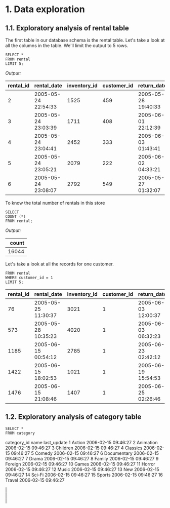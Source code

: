 # 1. Data exploration
## 1.1. Exploratory analysis of rental table

The first table in our database schema is the rental table. Let's take a look at all the columns in the table. We'll limit the output to 5 rows.

```
SELECT * 
FROM rental
LIMIT 5;
```


*Output:*


 |  rental_id  | 	   rental_date      | inventory_id  |	customer_id |      return_date	   | staff_id |     last_update     |
 |-------------|----------------------|---------------|-------------|---------------------|---------:|---------------------|
 |      2	     |  2005-05-24 22:54:33 |   	 1525	     |     459	    | 2005-05-28 19:40:33 | 	   1	   | 2006-02-16 02:30:53 |
 |      3	     |  2005-05-24 23:03:39 |	    1711	     |     408	    | 2005-06-01 22:12:39 |	    1	   | 2006-02-16 02:30:53 |
 |      4	     |  2005-05-24 23:04:41 |	    2452	     |     333	    | 2005-06-03 01:43:41 |	    2	   | 2006-02-16 02:30:53 |
 |      5	     |  2005-05-24 23:05:21 |	    2079	     |     222	    | 2005-06-02 04:33:21 |	    1	   | 2006-02-16 02:30:53 |
 |      6	     |  2005-05-24 23:08:07 |	    2792	     |     549	    | 2005-05-27 01:32:07 |	    1	   | 2006-02-16 02:30:53 |


To know the total number of rentals in this store

```
SELECT 
COUNT (*) 
FROM rental;
```
*Output:*

|count|
|----:|
|16044|

Let's take a look at all the records for one customer.

```SELECT *
FROM rental
WHERE customer_id = 1
LIMIT 5;
```


|rental_id|rental_date	       |inventory_id|customer_id|return_date	       |staff_id|last_update        |
|---------|-------------------|------------|-----------|-------------------|-------:|-------------------|
|76	      |2005-05-25 11:30:37|3021	       |1	         |2005-06-03 12:00:37|2	      |2006-02-16 02:30:53|
|573	     |2005-05-28 10:35:23|4020	       |1	         |2005-06-03 06:32:23|1      	|2006-02-16 02:30:53|
|1185	    |2005-06-15 00:54:12|2785	       |1	         |2005-06-23 02:42:12|2      	|2006-02-16 02:30:53|
|1422	    |2005-06-15 18:02:53|1021	       |1	         |2005-06-19 15:54:53|2	      |2006-02-16 02:30:53|
|1476	    |2005-06-15 21:08:46|1407	       |1          |2005-06-25 02:26:46|1	      |2006-02-16 02:30:53|


## 1.2. Exploratory analysis of category table

```
SELECT *
FROM category
```

category_id 	 name          last_update
1	            Action  	     2006-02-15 09:46:27
2	            Animation 	   2006-02-15 09:46:27
3	            Children 	    2006-02-15 09:46:27
4	            Classics 	    2006-02-15 09:46:27
5	            Comedy	       2006-02-15 09:46:27
6	            Documentary 	 2006-02-15 09:46:27
7	            Drama	        2006-02-15 09:46:27
8	            Family 	      2006-02-15 09:46:27
9	            Foreign 	     2006-02-15 09:46:27
10	           Games 	       2006-02-15 09:46:27
11	           Horror 	      2006-02-15 09:46:27
12	           Music 	       2006-02-15 09:46:27
13	           New 	         2006-02-15 09:46:27
14	           Sci-Fi 	      2006-02-15 09:46:27
15	           Sports 	      2006-02-15 09:46:27
16	           Travel        2006-02-15 09:46:27


|     
|    
|     
